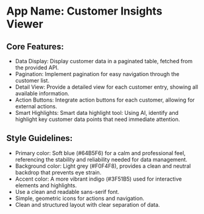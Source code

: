 # **App Name**: Customer Insights Viewer

## Core Features:

- Data Display: Display customer data in a paginated table, fetched from the provided API.
- Pagination: Implement pagination for easy navigation through the customer list.
- Detail View: Provide a detailed view for each customer entry, showing all available information.
- Action Buttons: Integrate action buttons for each customer, allowing for external actions.
- Smart Highlights: Smart data highlight tool: Using AI, identify and highlight key customer data points that need immediate attention.

## Style Guidelines:

- Primary color: Soft blue (#64B5F6) for a calm and professional feel, referencing the stability and reliability needed for data management.
- Background color: Light grey (#F0F4F8), provides a clean and neutral backdrop that prevents eye strain.
- Accent color: A more vibrant indigo (#3F51B5) used for interactive elements and highlights.
- Use a clean and readable sans-serif font.
- Simple, geometric icons for actions and navigation.
- Clean and structured layout with clear separation of data.
